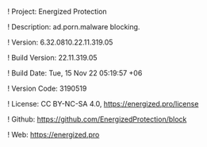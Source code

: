 ! Project: Energized Protection

! Description: ad.porn.malware blocking.

! Version: 6.32.0810.22.11.319.05

! Build Version: 22.11.319.05

! Build Date: Tue, 15 Nov 22 05:19:57 +06

! Version Code: 3190519

! License: CC BY-NC-SA 4.0, https://energized.pro/license

! Github: https://github.com/EnergizedProtection/block

! Web: https://energized.pro
